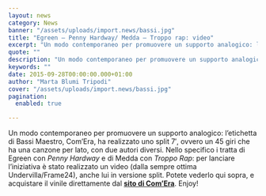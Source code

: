 ```yaml
---
layout: news
category: News
banner: "/assets/uploads/import.news/bassi.jpg"
title: "Egreen – Penny Hardway/ Medda – Troppo rap: video"
excerpt: "Un modo contemporaneo per promuovere un supporto analogico: l’etichetta di Bassi Maestro, Com’Era, ha realizzato uno split 7′, ovvero un 45 giri che ha una canzone per lato, con due autori diversi. Nello specifico i tratta di Egreen con Penny Hardway e di Medda con Troppo Rap: per lanciare l’iniziativa è stato realizzato un video [&hellip"
quote: ""
description: "Un modo contemporaneo per promuovere un supporto analogico: l’etichetta di Bassi Maestro, Com’Era, ha realizzato uno split 7′, ovvero un 45 giri che ha una canzone per lato, con due autori diversi. Nello specifico i tratta di Egreen con Penny Hardway e di Medda con Troppo Rap: per lanciare l’iniziativa è stato realizzato un video [&hellip"
keywords: ""
date: 2015-09-28T00:00:00.000+01:00
author: "Marta Blumi Tripodi"
cover: "/assets/uploads/import.news/bassi.jpg"
pagination:
  enabled: true

---
```


Un modo contemporaneo per promuovere un supporto analogico: l’etichetta di Bassi Maestro, Com’Era, ha realizzato uno split 7′, ovvero un 45 giri che ha una canzone per lato, con due autori diversi. Nello specifico i tratta di Egreen con _Penny Hardway_ e di Medda con _Troppo Rap_: per lanciare l’iniziativa è stato realizzato un video (dalla sempre ottima Undervilla/Frame24), anche lui in versione split. Potete vederlo qui sopra, e acquistare il vinile direttamente dal **[sito di Com’Era](http://www.comerarecords.com)**. Enjoy!